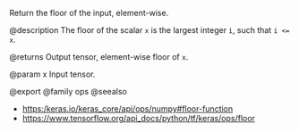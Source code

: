 Return the floor of the input, element-wise.

@description
The floor of the scalar `x` is the largest integer `i`, such that `i <= x`.

@returns
    Output tensor, element-wise floor of `x`.

@param x Input tensor.

@export
@family ops
@seealso
+ <https:/keras.io/keras_core/api/ops/numpy#floor-function>
+ <https://www.tensorflow.org/api_docs/python/tf/keras/ops/floor>
